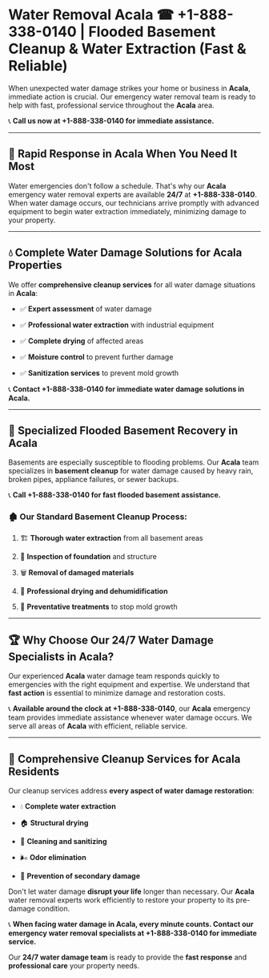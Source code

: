 # Water Removal Acala ☎ +1-888-338-0140 | Flooded Basement Cleanup & Water Extraction (Fast & Reliable)

When unexpected water damage strikes your home or business in **Acala**, immediate action is crucial. Our emergency water removal team is ready to help with fast, professional service throughout the **Acala** area. 

📞 **Call us now at +1-888-338-0140 for immediate assistance.**
---
## 🚀 Rapid Response in Acala When You Need It Most
Water emergencies don't follow a schedule. That's why our **Acala** emergency water removal experts are available **24/7** at **+1-888-338-0140**. When water damage occurs, our technicians arrive promptly with advanced equipment to begin water extraction immediately, minimizing damage to your property.
---
## 💧 Complete Water Damage Solutions for Acala Properties
We offer **comprehensive cleanup services** for all water damage situations in **Acala**:
- ✅ **Expert assessment** of water damage  
- ✅ **Professional water extraction** with industrial equipment  
- ✅ **Complete drying** of affected areas  
- ✅ **Moisture control** to prevent further damage  
- ✅ **Sanitization services** to prevent mold growth  
📞 **Contact +1-888-338-0140 for immediate water damage solutions in Acala.**
---
## 🌊 Specialized Flooded Basement Recovery in Acala
Basements are especially susceptible to flooding problems. Our **Acala** team specializes in **basement cleanup** for water damage caused by heavy rain, broken pipes, appliance failures, or sewer backups. 
📞 **Call +1-888-338-0140 for fast flooded basement assistance.**
### 🏚️ Our Standard Basement Cleanup Process:
1. 🏗️ **Thorough water extraction** from all basement areas  
2. 🔎 **Inspection of foundation** and structure  
3. 🗑️ **Removal of damaged materials**  
4. 💨 **Professional drying and dehumidification**  
5. 🚫 **Preventative treatments** to stop mold growth  
---
## 🏆 Why Choose Our 24/7 Water Damage Specialists in Acala?
Our experienced **Acala** water damage team responds quickly to emergencies with the right equipment and expertise. We understand that **fast action** is essential to minimize damage and restoration costs.
📞 **Available around the clock at +1-888-338-0140**, our **Acala** emergency team provides immediate assistance whenever water damage occurs. We serve all areas of **Acala** with efficient, reliable service.
---
## 🧹 Comprehensive Cleanup Services for Acala Residents
Our cleanup services address **every aspect of water damage restoration**:
- 💧 **Complete water extraction**  
- 🏠 **Structural drying**  
- 🧼 **Cleaning and sanitizing**  
- 🌬️ **Odor elimination**  
- 🚫 **Prevention of secondary damage**  
Don't let water damage **disrupt your life** longer than necessary. Our **Acala** water removal experts work efficiently to restore your property to its pre-damage condition.
📞 **When facing water damage in Acala, every minute counts. Contact our emergency water removal specialists at +1-888-338-0140 for immediate service.**
Our **24/7 water damage team** is ready to provide the **fast response** and **professional care** your property needs.
